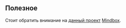 ## Полезное
Стоит обратить внимание на [данный проект](https://github.com/mindbox-moscow/expressions/wiki) [Mindbox](https://mindbox.ru/).
